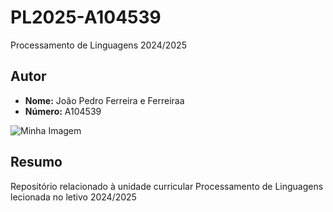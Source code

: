 # PL2025-A104539

Processamento de Linguagens 2024/2025


## Autor 

- **Nome:** João Pedro Ferreira e Ferreiraa
- **Número:** A104539

![Minha Imagem](img/JoãoFerreiraFoto.jpg)

## Resumo 

Repositório relacionado à unidade curricular Processamento de Linguagens lecionada no letivo 2024/2025

